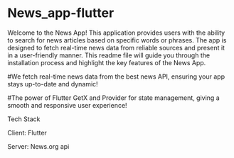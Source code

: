 # News_app-flutter

Welcome to the News App! This application provides users with the ability to search for news articles based on specific words or phrases. The app is designed to fetch real-time news data from reliable sources and present it in a user-friendly manner. This readme file will guide you through the installation process and highlight the key features of the News App.

#We fetch real-time news data from the best news API, ensuring your app stays up-to-date and dynamic!

#The power of Flutter GetX and Provider for state management, giving a smooth and responsive user experience!


Tech Stack

Client: Flutter


Server: News.org api
